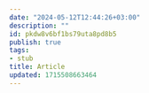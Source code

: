 ```yaml
---
date: "2024-05-12T12:44:26+03:00"
description: ""
id: pkdw8v6bf1bs79uta8pd8b5
publish: true
tags:
- stub
title: Article
updated: 1715508663464
---
```

